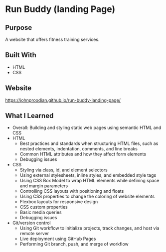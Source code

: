 # Run Buddy (landing Page)

## Purpose
A website that offers fitness training services. 

## Built With
* HTML
* CSS

## Website
https://johnproodian.github.io/run-buddy-landing-page/

## What I Learned
* Overall: Building and styling static web pages using semantic HTML and CSS
* HTML
  * Best practices and standards when structuring HTML files, such as nested elements, indentation, comments, and line breaks
  * Common HTML attributes and how they affect form elements
  * Debugging issues
* CSS
  * Styling via class, id, and element selectors
  * Using external stylesheets, inline styles, and embedded style tags
  * Using CSS Box Model to wrap HTML elements while defining space and margin parameters
  * Controlling CSS layouts with positioning and floats
  * Using CSS properties to change the coloring of website elements
  * Flexbox layouts for responsive design
  * CSS custom properties
  * Basic media queries
  * Debugging issues
* Git/version control
  * Using Git workflow to initialize projects, track changes, and host via remote server
  * Live deployment using GitHub Pages
  * Performing Git branch, push, and merge of workflow


